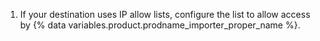 1. If your destination uses IP allow lists, configure the list to allow access by {% data variables.product.prodname_importer_proper_name %}.
